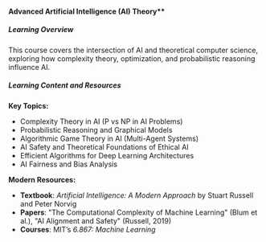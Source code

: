 #### Advanced Artificial Intelligence (AI) Theory**

##### Learning Overview
This course covers the intersection of AI and theoretical computer science, exploring how complexity theory, optimization, and probabilistic reasoning influence AI.

##### Learning Content and Resources

**Key Topics:**
- Complexity Theory in AI (P vs NP in AI Problems)
- Probabilistic Reasoning and Graphical Models
- Algorithmic Game Theory in AI (Multi-Agent Systems)
- AI Safety and Theoretical Foundations of Ethical AI
- Efficient Algorithms for Deep Learning Architectures
- AI Fairness and Bias Analysis

**Modern Resources:**

- **Textbook**: *Artificial Intelligence: A Modern Approach* by Stuart Russell and Peter Norvig
- **Papers**: "The Computational Complexity of Machine Learning" (Blum et al.), "AI Alignment and Safety" (Russell, 2019)
- **Courses**: MIT’s *6.867: Machine Learning*